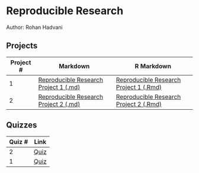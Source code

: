 # Reproducible Research
Author: Rohan Hadvani <br />

## Projects 
Project # | Markdown | R Markdown
--- | --- | ---
1 |  [Reproducible Research Project 1 (.md)](https://github.com/rohan27hadvani/datasciencecoursera/blob/master/5_Reproducible_Research/project1/%F0%9D%99%BF%F0%9D%99%B0%F0%9D%9F%B7_%F0%9D%9A%9D%F0%9D%9A%8E%F0%9D%9A%96%F0%9D%9A%99%F0%9D%9A%95%F0%9D%9A%8A%F0%9D%9A%9D%F0%9D%9A%8E.md) | [Reproducible Research Project 1 (.Rmd)](https://github.com/rohan27hadvani/datasciencecoursera/blob/master/5_Reproducible_Research/project1/%F0%9D%99%BF%F0%9D%99%B0%F0%9D%9F%B7_%F0%9D%9A%9D%F0%9D%9A%8E%F0%9D%9A%96%F0%9D%9A%99%F0%9D%9A%95%F0%9D%9A%8A%F0%9D%9A%9D%F0%9D%9A%8E.Rmd)
2 |  [Reproducible Research Project 2 (.md)](https://github.com/rohan27hadvani/datasciencecoursera/blob/master/5_Reproducible_Research/project2/ReproducibleResearchProject2.md)  | [Reproducible Research Project 2 (.Rmd)](https://github.com/rohan27hadvani/datasciencecoursera/blob/master/5_Reproducible_Research/project2/ReproducibleResearchProject2.rmd)

## Quizzes
Quiz # | Link 
--- | --- 
2 | [Quiz](https://github.com/rohan27hadvani/datasciencecoursera/blob/master/5_Reproducible_Research/quizzes/quiz2.md)
1 | [Quiz](https://github.com/rohan27hadvani/datasciencecoursera/blob/master/5_Reproducible_Research/quizzes/quiz1.md)
